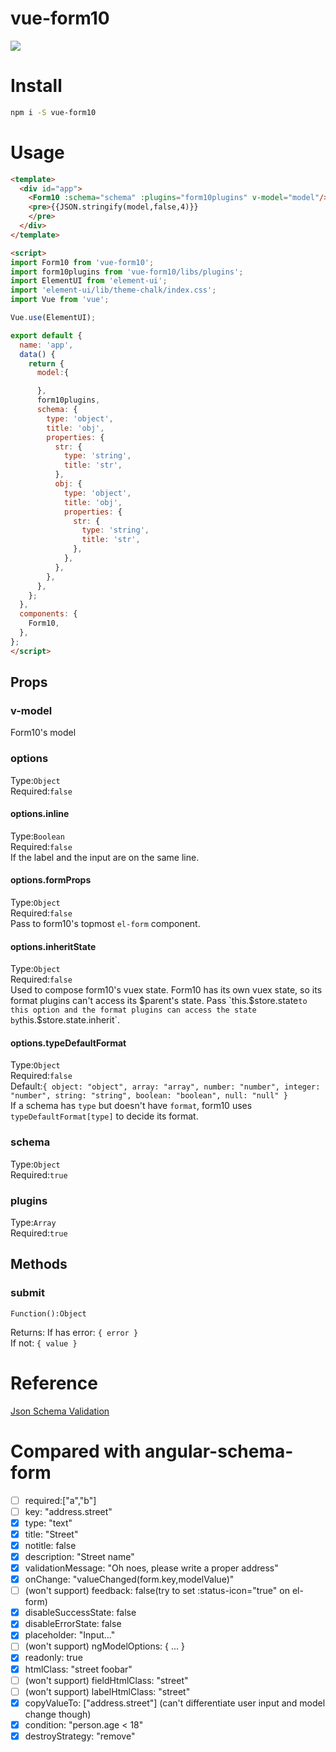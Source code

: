 # vue-form10

<img src="https://user-images.githubusercontent.com/5674588/43684427-5771226a-98d2-11e8-8e90-3f8931abea12.gif"/>

# Install
```bash
npm i -S vue-form10
```

# Usage
```html
<template>
  <div id="app">
    <Form10 :schema="schema" :plugins="form10plugins" v-model="model"/>
    <pre>{{JSON.stringify(model,false,4)}}
    </pre>
  </div>
</template>

<script>
import Form10 from 'vue-form10';
import form10plugins from 'vue-form10/libs/plugins';
import ElementUI from 'element-ui';
import 'element-ui/lib/theme-chalk/index.css';
import Vue from 'vue';

Vue.use(ElementUI);

export default {
  name: 'app',
  data() {
    return {
      model:{

      },
      form10plugins,
      schema: {
        type: 'object',
        title: 'obj',
        properties: {
          str: {
            type: 'string',
            title: 'str',
          },
          obj: {
            type: 'object',
            title: 'obj',
            properties: {
              str: {
                type: 'string',
                title: 'str',
              },
            },
          },
        },
      },
    };
  },
  components: {
    Form10,
  },
};
</script>
```
## Props

### v-model
Form10's model

### options
Type:`Object`  
Required:`false`

#### options.inline
Type:`Boolean`  
Required:`false`  
If the label and the input are on the same line.

#### options.formProps
Type:`Object`  
Required:`false`  
Pass to form10's topmost `el-form` component.

#### options.inheritState
Type:`Object`  
Required:`false`  
Used to compose form10's vuex state. Form10 has its own vuex state, so its format plugins can't access its $parent's state. Pass `this.$store.state` to this option and the format plugins can access the state by `this.$store.state.inherit`.

#### options.typeDefaultFormat
Type:`Object`  
Required:`false`  
Default:`{
    object: "object",
    array: "array",
    number: "number",
    integer: "number",
    string: "string",
    boolean: "boolean",
    null: "null"
}`  
If a schema has `type` but doesn't have `format`, form10 uses `typeDefaultFormat[type]` to decide its format.


### schema
Type:`Object`  
Required:`true`

### plugins
Type:`Array`  
Required:`true`  

## Methods

### submit
`Function():Object`

Returns:
If has error: `{ error }`  
If not: `{ value }`


# Reference
[Json Schema Validation](http://json-schema.org/latest/json-schema-validation.html)





# Compared with angular-schema-form
* [ ]  required:["a","b"]
* [ ]  key: "address.street"  
* [x]  type: "text"  
* [x]  title: "Street"  
* [x]  notitle: false  
* [x]  description: "Street name"  
* [x]  validationMessage: "Oh noes, please write a proper address"  
* [x]  onChange: "valueChanged(form.key,modelValue)"  
* [ ]  (won't support) feedback: false(try to set :status-icon="true" on el-form)
* [x]  disableSuccessState: false  
* [x]  disableErrorState: false  
* [x]  placeholder: "Input..."  
* [ ]  (won't support) ngModelOptions: { ... }  
* [x]  readonly: true                                 
* [x]  htmlClass: "street foobar"  
* [ ]  (won't support) fieldHtmlClass: "street"  
* [ ]  (won't support) labelHtmlClass: "street"  
* [x]  copyValueTo: ["address.street"] (can't differentiate user input and model change though)
* [x]  condition: "person.age < 18"  
* [x]  destroyStrategy: "remove" 
